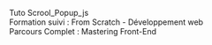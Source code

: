 Tuto Scrool_Popup_js <br>
Formation suivi : From Scratch - Développement web<br>
Parcours Complet : Mastering Front-End<br>
